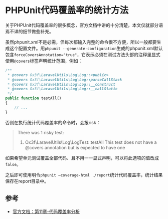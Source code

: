 # PHPUnit代码覆盖率的统计方法


关于PHPUnit代码覆盖率的很多概念，官方文档中讲的十分清楚，本文仅就部分语焉不详的细节做些补充。

虽然phpunit.xml不是必需，但每次都输入完整的命令很不方便，所以一般都要生成这个配置文件。用`phpunit --generate-configuration`生成的phpunit.xml默认包含`forceCoversAnnotation="true"`，它表示必须在测试方法头部的注释里显式使用`@covers`标签声明统计范围，例如：

```php
/**
 * @covers Ox3f\LaravelUtils\Log\Log::<public>
 * @covers Ox3f\LaravelUtils\Log\Log::parseCallStack
 * @covers Ox3f\LaravelUtils\Log\Log::__construct
 * @covers Ox3f\LaravelUtils\Log\Log::__callStatic
 */
public function testAll()
{
    // ...
}
```

否则在执行统计代码覆盖率的命令时，会报risk：

> There was 1 risky test:
>
> 1) Ox3f\LaravelUtils\Log\LogTest::testAll
> This test does not have a @covers annotation but is expected to have one

如果希望单元测试覆盖全部代码、且不用一一显式声明，可以将此选项的值改成
`false`。

之后即可使用明令`phpunit —coverage-html ./report`统计代码覆盖率，统计结果保存在report目录中。

## 参考

* [官方文档：第11章-代码覆盖率分析](https://phpunit.de/manual/current/zh_cn/code-coverage-analysis.html)


